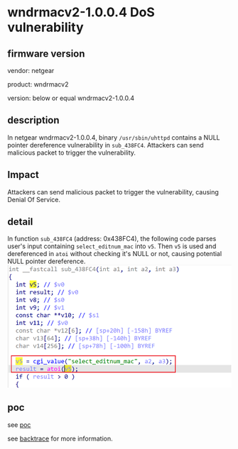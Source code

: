 # wndrmacv2-1.0.0.4 DoS vulnerability
## firmware version
vendor: netgear

product: wndrmacv2

version: below or equal wndrmacv2-1.0.0.4

## description
In netgear wndrmacv2-1.0.0.4, binary `/usr/sbin/uhttpd` contains a NULL pointer dereference vulnerability in `sub_438FC4`. Attackers can send malicious packet to trigger the vulnerability.

## Impact
Attackers can send malicious packet to trigger the vulnerability, causing Denial Of Service.

## detail
In function `sub_438FC4` (address: 0x438FC4), the following code parses user's input containing `select_editnum_mac` into `v5`. Then `v5` is used and dereferenced in `atoi` without checking it's NULL or not, causing potential NULL pointer dereference.
![alt text](image.png)


## poc
see [poc](./poc)

see [backtrace](./backtrace) for more information.
